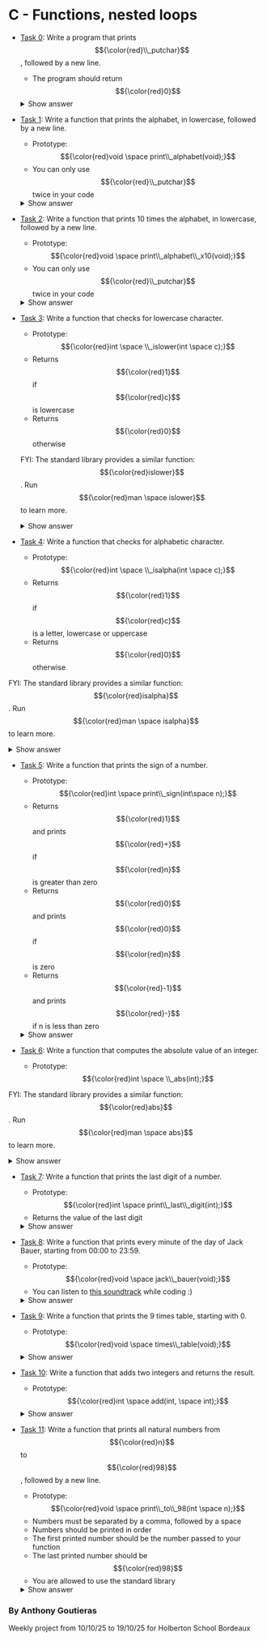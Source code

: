 
# C - Functions, nested loops

* [Task 0](./0-putchar.c): Write a program that prints $${\color{red}\\_putchar}$$, followed by a new line.

  * The program should return $${\color{red}0}$$
   <details>
    <summary>Show answer</summary>

  ```
  #include "main.h"

  int main(void)
  {
  	_putchar('_');
  	_putchar('p');
  	_putchar('u');
  	_putchar('t');
  	_putchar('c');
  	_putchar('h');
  	_putchar('a');
  	_putchar('r');
  	_putchar('\n');
  
  	return (0);
  }

  ```
  </details>

* [Task 1](./1-alphabet.c): Write a function that prints the alphabet, in lowercase, followed by a new line.

  * Prototype: $${\color{red}void \space print\\_alphabet(void);}$$
  * You can only use $${\color{red}\\_putchar}$$ twice in your code
  <details>
    <summary>Show answer</summary>

  ```
  #include "main.h"

  void print_alphabet(void)
  {
  	char alphabet;
  
  	for (alphabet = 'a'; alphabet <= 'z'; alphabet++)
  	{
  		_putchar(alphabet);
  	}
  	_putchar('\n');
  }

  ```
  </details>
* [Task 2](./2-print_alphabet_x10.c): Write a function that prints 10 times the alphabet, in lowercase, followed by a new line.

  * Prototype: $${\color{red}void \space print\\_alphabet\\_x10(void);}$$
  * You can only use $${\color{red}\\_putchar}$$ twice in your code
  <details>
    <summary>Show answer</summary>

  ```
  #include "main.h"

  void print_alphabet_x10(void)
  {
  	int count = 0;
  	char alphabet;
  
  	while (count++ <= 9)
  	{
  		for (alphabet = 'a'; alphabet <= 'z'; alphabet++)
  
  			_putchar(alphabet);
  
  		_putchar('\n');
  	}
  }

  ```
  </details>
  
* [Task 3](./3-islower.c): Write a function that checks for lowercase character.

  * Prototype: $${\color{red}int \space \\_islower(int \space c);}$$
  * Returns $${\color{red}1}$$ if $${\color{red}c}$$ is lowercase
  * Returns $${\color{red}0}$$ otherwise
  
  FYI: The standard library provides a similar function: $${\color{red}islower}$$. Run $${\color{red}man \space islower}$$ to learn more.
  <details>
    <summary>Show answer</summary>

  ```
  #include "main.h"

  int _islower(int c)
  {
  	if (c >= 'a' && c <= 'z')
  		return (1);
  	else
  		return (0);
  }

  ```
  </details>
  
* [Task 4](./4-isalpha.c): Write a function that checks for alphabetic character.

  * Prototype: $${\color{red}int \space \\_isalpha(int \space c);}$$
  * Returns $${\color{red}1}$$ if $${\color{red}c}$$ is a letter, lowercase or uppercase
  * Returns $${\color{red}0}$$ otherwise

FYI: The standard library provides a similar function: $${\color{red}isalpha}$$. Run $${\color{red}man \space isalpha}$$ to learn more.
  <details>
    <summary>Show answer</summary>

  ```
  #include "main.h"

  int _isalpha(int c)
  {
  	if ((c >= 'a' && c <= 'z') || (c >= 'A' && c <= 'Z'))
  		return (1);
  	else
  		return (0);
  }

  ```
  </details>
  
* [Task 5](./5-sign.c): Write a function that prints the sign of a number.

  * Prototype: $${\color{red}int \space print\\_sign(int\space n);}$$
  * Returns $${\color{red}1}$$ and prints $${\color{red}+}$$ if $${\color{red}n}$$ is greater than zero
  * Returns $${\color{red}0}$$ and prints $${\color{red}0}$$ if $${\color{red}n}$$ is zero
  * Returns $${\color{red}-1}$$ and prints $${\color{red}-}$$ if n is less than zero
  <details>
    <summary>Show answer</summary>

  ```
  #include "main.h"

  int print_sign(int n)
  {
  	if (n > 0)
  	{
  		_putchar('+');
  		return (1);
  	}
  	else if (n < 0)
  	{
  		_putchar('-');
  		return (-1);
  	}
  	else
  	{
  		_putchar('0');
  		return (0);
  	}
  }

  ```
  </details>
  
* [Task 6](./6-abs.c): Write a function that computes the absolute value of an integer.

  * Prototype: $${\color{red}int \space \\_abs(int);}$$

FYI: The standard library provides a similar function: $${\color{red}abs}$$. Run $${\color{red}man \space abs}$$ to learn more.
  <details>
    <summary>Show answer</summary>

  ```
  #include "main.h"

  int _abs(int n)
  {
  	if (n >= 0)
  		return (n);
  	else
  		return (-n);
  }

  ```
  </details>
  
* [Task 7](./7-print_last_digit.c): Write a function that prints the last digit of a number.

  * Prototype: $${\color{red}int \space print\\_last\\_digit(int);}$$
  * Returns the value of the last digit
  <details>
    <summary>Show answer</summary>

  ```
  #include "main.h"

  int print_last_digit(int n)
  {
  	int lastDigit = n % 10;
  
  	if (lastDigit < 0)
  		lastDigit *= -1;
  
  	_putchar(lastDigit + '0');
  
  	return (lastDigit);
  }

  ```
  </details>
  
* [Task 8](./8-24_hours.c): Write a function that prints every minute of the day of Jack Bauer, starting from 00:00 to 23:59.

  * Prototype: $${\color{red}void \space jack\\_bauer(void);}$$
  * You can listen to [this soundtrack](https://www.youtube.com/watch?v=btAfXqgMkPs) while coding :)
  <details>
    <summary>Show answer</summary>

  ```
  #include "main.h"

  void jack_bauer(void)
  {
  	int minute, hour;
  
  	for (hour = 0; hour <= 23; hour++)
  	{
  		for (minute = 0; minute < 60; minute++)
  		{
  			_putchar((hour / 10) + '0');
  			_putchar((hour % 10) + '0');
  			_putchar(':');
  			_putchar((minute / 10) + '0');
  			_putchar((minute % 10) + '0');
  			_putchar('\n');
  
  		}
  	}
  }

  ```
  </details>
  
* [Task 9](./9-times_table.c): Write a function that prints the 9 times table, starting with 0.

  * Prototype: $${\color{red}void \space times\\_table(void);}$$

  <details>
    <summary>Show answer</summary>

  ```
  #include "main.h"

  void times_table(void)
  {
  	int numb, mult, prod;
  
  	for (numb = 0; numb <= 9; numb++)
  	{
  		for (mult = 0; mult <= 9; mult++)
  		{
  			prod = numb * mult;
  
  			if (mult != 0)
  			{
  				_putchar(',');
  				_putchar(' ');
  				if (prod < 10)
  					_putchar(' ');
  			}
  
  			if (prod >= 10)
  				_putchar((prod / 10) + '0');
  
  			_putchar((prod % 10) + '0');
  		}
  		_putchar('\n');
  	}
  }

  ```
  </details>

* [Task 10](./10-add.c): Write a function that adds two integers and returns the result.

  * Prototype: $${\color{red}int \space add(int, \space int);}$$
  <details>
    <summary>Show answer</summary>

  ```
  #include "main.h"

  int add(int num1, int num2)
  {
  	return (num1 + num2);
  }

  ```
  </details>
  
* [Task 11](./11-print_to_98.c): Write a function that prints all natural numbers from $${\color{red}n}$$ to $${\color{red}98}$$, followed by a new line.

  * Prototype: $${\color{red}void \space print\\_to\\_98(int \space n);}$$
  * Numbers must be separated by a comma, followed by a space
  * Numbers should be printed in order
  * The first printed number should be the number passed to your function
  * The last printed number should be $${\color{red}98}$$
  * You are allowed to use the standard library
  <details>
    <summary>Show answer</summary>

  ```
  #include "stdio.h"

  void print_to_98(int n)
  {
  	if (n >= 98)
  	{
  		while (n > 98)
  			printf("%d, ", n--);
  		printf("%d\n", n);
  	}
  
  	else
  	{
  		while (n < 98)
  			printf("%d, ", n++);
  		printf("%d\n", n);
  	}
  }

  ```
  </details>

### By Anthony Goutieras
  Weekly project from 10/10/25 to 19/10/25 for Holberton School Bordeaux
